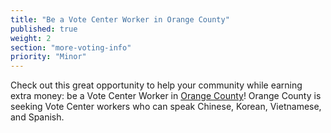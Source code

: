 ```yaml
---
title: "Be a Vote Center Worker in Orange County"
published: true
weight: 2
section: "more-voting-info"
priority: "Minor"
---
```


Check out this great opportunity to help your community while earning extra money: be a Vote Center Worker in [Orange County](https://www.ocvote.com/about/careers/join)! Orange County is seeking Vote Center workers who can speak Chinese, Korean, Vietnamese, and Spanish.
